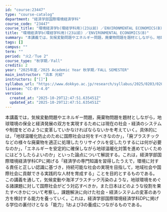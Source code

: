 ```yaml
---
id: "course:23447"
type: "course-catalog"
department: "経済学部国際環境経済学科"
course_code: "23447"
course_title: "環境経済学b(環経学科用)(23以前) ／ENVIRONMENTAL ECONOMICS(B)"
title: "環境経済学b(環経学科用)(23以前) ／ENVIRONMENTAL ECONOMICS(B)"
summary: "本講義では，気候変動問題やエネルギー問題，廃棄物問題を題材としながら，地球環境の保全と経済発展の双方を実現するためには現在の社会・経済のシステムや制度をどのように変革していかなければならないかを考えていく。具体的には，「地球温暖化防止のため…"
tags: []
campus: ""
term: ""
period: "火2／Tue 2"
course_type: "秋学期／Fall"
credits: 2
year: "2025年度／2025 Academic Year 秋学期／FALL SEMESTER"
main_instructor: "浜本 光紹"
instructors: ["[]"]
syllabus_url: "https://www.dokkyo.ac.jp/research/syllabus/2025/0203/0203_23447_ja_JP.html"
license: "CC-BY-4.0"
version:
  created_at: "2025-10-29T12:47:51.635451Z"
  updated_at: "2025-10-29T12:47:51.635451Z"
---
```

本講義では，気候変動問題やエネルギー問題，廃棄物問題を題材としながら，地球環境の保全と経済発展の双方を実現するためには現在の社会・経済のシステムや制度をどのように変革していかなければならないかを考えていく。具体的には，「地球温暖化防止のために国際社会は何をすべきなのか」，「廃プラスチックなどの様々な廃棄物を適正に処理したりリサイクルを促したりするには何が必要なのか」，「エネルギーを安定的に確保しながら地球温暖化対策を進めていくためにはどうしたらよいのか」といった論点について解説する。これは，経済学部国際環境経済学科CPに掲げる「経済学の専門知識を習得したうえで，環境に対する責任と正しい認識に基づき，持続可能な社会の実現を目指して，地域社会や国際社会に貢献できる実践的な人材を育成する」ことを目的とするものである。 この講義を通して，気候変動や海洋プラスチック汚染のような，地球環境をめぐる諸課題に対して国際社会がどう対応すべきか，また日本はどのような役割を果たすべきかについて考察し，課題解決に向けた社会・経済システムの変革のあり方を検討する能力を養っていく。これは，経済学部国際環境経済学科DPに掲げる学位の裏付けとなる「能力」1および3の養成につながるものである。
